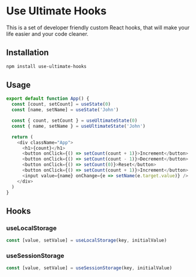 # Use Ultimate Hooks

This is a set of developer friendly custom React hooks, that will make your life easier and your code cleaner.

## Installation

```bash
npm install use-ultimate-hooks
```

## Usage

```js
export default function App() {
  const [count, setCount] = useState(0)
  const [name, setName] = useState('John')

  const { count, setCount } = useUltimateState(0)
  const { name, setName } = useUltimateState('John')

  return (
    <div className="App">
      <h1>{count}</h1>
      <button onClick={() => setCount(count + 1)}>Increment</button>
      <button onClick={() => setCount(count - 1)}>Decrement</button>
      <button onClick={() => setCount(0)}>Reset</button>
      <button onClick={() => setCount(count + 1)}>Increment</button>
      <input value={name} onChange={e => setName(e.target.value)} />
    </div>
  )
}
```

## Hooks

### useLocalStorage

```js
const [value, setValue] = useLocalStorage(key, initialValue)
```

### useSessionStorage

```js
const [value, setValue] = useSessionStorage(key, initialValue)
```
